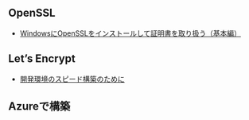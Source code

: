 ## OpenSSL
* [WindowsにOpenSSLをインストールして証明書を取り扱う（基本編）](http://www.atmarkit.co.jp/ait/articles/1601/29/news043.html)

## Let’s Encrypt
* [開発環境のスピード構築のために](https://www.altus5.co.jp/blog/docker/2017/05/29/letsencript/)

## Azureで構築
